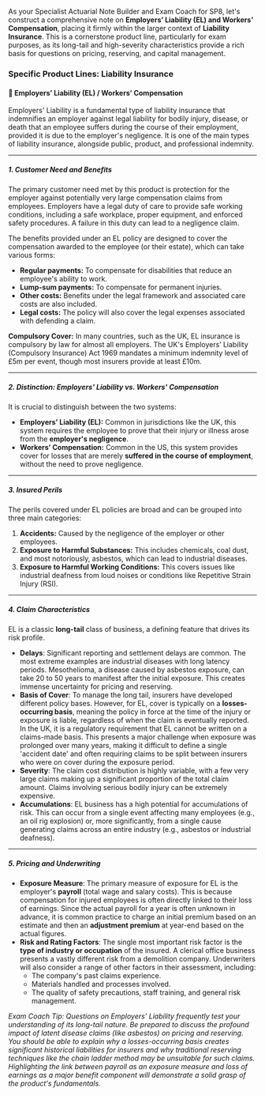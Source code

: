 As your Specialist Actuarial Note Builder and Exam Coach for SP8, let's construct a comprehensive note on **Employers’ Liability (EL) and Workers’ Compensation**, placing it firmly within the larger context of **Liability Insurance**. This is a cornerstone product line, particularly for exam purposes, as its long-tail and high-severity characteristics provide a rich basis for questions on pricing, reserving, and capital management.

### **Specific Product Lines: Liability Insurance**

#### **🔸 Employers’ Liability (EL) / Workers’ Compensation**

Employers' Liability is a fundamental type of liability insurance that indemnifies an employer against legal liability for bodily injury, disease, or death that an employee suffers during the course of their employment, provided it is due to the employer's negligence. It is one of the main types of liability insurance, alongside public, product, and professional indemnity.

---

##### **1\. Customer Need and Benefits**

The primary customer need met by this product is protection for the employer against potentially very large compensation claims from employees. Employers have a legal duty of care to provide safe working conditions, including a safe workplace, proper equipment, and enforced safety procedures. A failure in this duty can lead to a negligence claim.

The benefits provided under an EL policy are designed to cover the compensation awarded to the employee (or their estate), which can take various forms:

* **Regular payments:** To compensate for disabilities that reduce an employee's ability to work.  
* **Lump-sum payments:** To compensate for permanent injuries.  
* **Other costs:** Benefits under the legal framework and associated care costs are also included.  
* **Legal costs:** The policy will also cover the legal expenses associated with defending a claim.

**Compulsory Cover:** In many countries, such as the UK, EL insurance is compulsory by law for almost all employers. The UK's Employers’ Liability (Compulsory Insurance) Act 1969 mandates a minimum indemnity level of £5m per event, though most insurers provide at least £10m.

---

##### **2\. Distinction: Employers' Liability vs. Workers' Compensation**

It is crucial to distinguish between the two systems:

* **Employers’ Liability (EL):** Common in jurisdictions like the UK, this system requires the employee to prove that their injury or illness arose from the **employer's negligence**.  
* **Workers’ Compensation:** Common in the US, this system provides cover for losses that are merely **suffered in the course of employment**, without the need to prove negligence.

---

##### **3\. Insured Perils**

The perils covered under EL policies are broad and can be grouped into three main categories:

1. **Accidents:** Caused by the negligence of the employer or other employees.  
2. **Exposure to Harmful Substances:** This includes chemicals, coal dust, and most notoriously, asbestos, which can lead to industrial diseases.  
3. **Exposure to Harmful Working Conditions:** This covers issues like industrial deafness from loud noises or conditions like Repetitive Strain Injury (RSI).

---

##### **4\. Claim Characteristics**

EL is a classic **long-tail** class of business, a defining feature that drives its risk profile.

* **Delays**: Significant reporting and settlement delays are common. The most extreme examples are industrial diseases with long latency periods. Mesothelioma, a disease caused by asbestos exposure, can take 20 to 50 years to manifest after the initial exposure. This creates immense uncertainty for pricing and reserving.  
* **Basis of Cover**: To manage the long tail, insurers have developed different policy bases. However, for EL, cover is typically on a **losses-occurring basis**, meaning the policy in force at the time of the injury or exposure is liable, regardless of when the claim is eventually reported. In the UK, it is a regulatory requirement that EL cannot be written on a claims-made basis. This presents a major challenge when exposure was prolonged over many years, making it difficult to define a single 'accident date' and often requiring claims to be split between insurers who were on cover during the exposure period.  
* **Severity**: The claim cost distribution is highly variable, with a few very large claims making up a significant proportion of the total claim amount. Claims involving serious bodily injury can be extremely expensive.  
* **Accumulations**: EL business has a high potential for accumulations of risk. This can occur from a single event affecting many employees (e.g., an oil rig explosion) or, more significantly, from a single cause generating claims across an entire industry (e.g., asbestos or industrial deafness).

---

##### **5\. Pricing and Underwriting**

* **Exposure Measure**: The primary measure of exposure for EL is the employer's **payroll** (total wage and salary costs). This is because compensation for injured employees is often directly linked to their loss of earnings. Since the actual payroll for a year is often unknown in advance, it is common practice to charge an initial premium based on an estimate and then an **adjustment premium** at year-end based on the actual figures.  
* **Risk and Rating Factors**: The single most important risk factor is the **type of industry or occupation** of the insured. A clerical office business presents a vastly different risk from a demolition company. Underwriters will also consider a range of other factors in their assessment, including:  
  * The company's past claims experience.  
  * Materials handled and processes involved.  
  * The quality of safety precautions, staff training, and general risk management.

*Exam Coach Tip: Questions on Employers' Liability frequently test your understanding of its long-tail nature. Be prepared to discuss the profound impact of latent disease claims (like asbestos) on pricing and reserving. You should be able to explain why a losses-occurring basis creates significant historical liabilities for insurers and why traditional reserving techniques like the chain ladder method may be unsuitable for such claims. Highlighting the link between payroll as an exposure measure and loss of earnings as a major benefit component will demonstrate a solid grasp of the product's fundamentals.*

